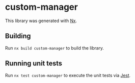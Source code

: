 # custom-manager

This library was generated with [Nx](https://nx.dev).

## Building

Run `nx build custom-manager` to build the library.

## Running unit tests

Run `nx test custom-manager` to execute the unit tests via [Jest](https://jestjs.io).
